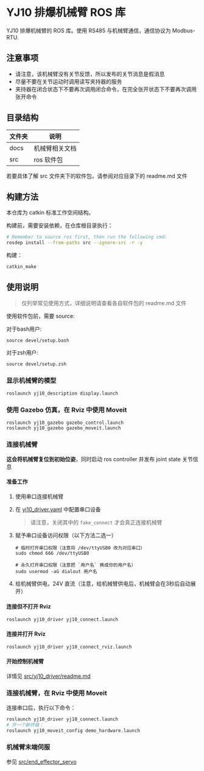 # YJ10 排爆机械臂 ROS 库

YJ10 排爆机械臂的 ROS 库。使用 RS485 与机械臂通信，通信协议为 Modbus-RTU.

## 注意事项

- 请注意，该机械臂没有关节反馈，所以发布的关节消息是假消息
- 尽量不要在关节运动时调用读写夹持器的服务
- 夹持器在闭合状态下不要再次调用闭合命令，在完全张开状态下不要再次调用张开命令

## 目录结构

| 文件夹 | 说明           |
| ------ | -------------- |
| docs   | 机械臂相关文档 |
| src    | ros 软件包     |

若要具体了解 src 文件夹下的软件包，请参阅对应目录下的 readme.md 文件

## 构建方法

本仓库为 catkin 标准工作空间结构。

构建前，需要安装依赖，在仓库根目录执行：

```bash
# Remember to source ros first, then run the following cmd:
rosdep install --from-paths src --ignore-src -r -y
```

构建：

```bash
catkin_make
```

## 使用说明

> 仅列举常见使用方式，详细说明请查看各自软件包的 readme.md 文件

使用软件包前，需要 source:

对于bash用户:

```shell
source devel/setup.bash
```

对于zsh用户:

```shell
source devel/setup.zsh
```

### 显示机械臂的模型

```shell
roslaunch yj10_description display.launch
```

### 使用 Gazebo 仿真，在 Rviz 中使用 Moveit

```shell
roslaunch yj10_gazebo gazebo_control.launch
roslaunch yj10_gazebo gazebo_moveit.launch
```

### 连接机械臂

**这会将机械臂复位到初始位姿**，同时启动 ros controller 并发布 joint state 关节信息

#### 准备工作

1. 使用串口连接机械臂
2. 在 [yj10_driver.yaml](src/yj10_driver/config/yj10_driver.yaml) 中配置串口设备
   
    > 请注意，关闭其中的 `fake_connect` 才会真正连接机械臂
3. 赋予串口设备访问权限（以下方法二选一）

    ```shell
    # 临时打开串口权限（注意将 /dev/ttyUSB0 改为对应串口）
    sudo chmod 666 /dev/ttyUSB0

    # 永久打开串口权限（注意把 `用户名` 换成你的用户名）
    sudo usermod -aG dialout 用户名
    ```

4. 给机械臂供电，24V 直流（注意，给机械臂供电后，机械臂会在3秒后自动展开）

#### 连接但不打开 Rviz

```shell
roslaunch yj10_driver yj10_connect.launch
```

#### 连接并打开 Rviz

```shell
roslaunch yj10_driver yj10_connect_rviz.launch
```

#### 开始控制机械臂

详情见 [src/yj10_driver/readme.md](src/yj10_driver/readme.md)

### 连接机械臂，在 Rviz 中使用 Moveit

连接串口后，执行以下命令：

```bash
roslaunch yj10_driver yj10_connect.launch
# 开一个新终端：
roslaunch yj10_moveit_config demo_hardware.launch
```

### 机械臂末端伺服

参见 [src/end_effector_servo](src/end_effector_servo)
